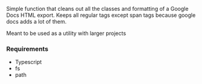 Simple function that cleans out all the classes and formatting of a Google Docs HTML export.
Keeps all regular tags except span tags because google docs adds a lot of them.

Meant to be used as a utility with larger projects

### Requirements 
- Typescript
- fs
- path
